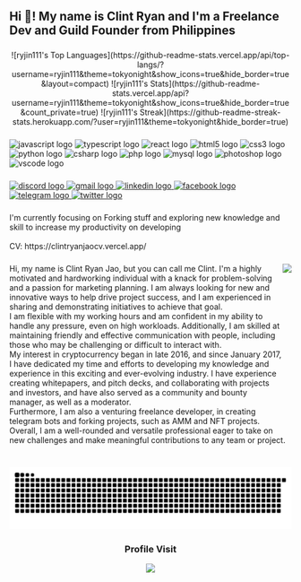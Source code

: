 <h2 align="left">Hi 👋! My name is Clint Ryan and I'm a Freelance Dev and Guild Founder from Philippines</h2>

###

<center>
![ryjin111's Top Languages](https://github-readme-stats.vercel.app/api/top-langs/?username=ryjin111&theme=tokyonight&show_icons=true&hide_border=true&layout=compact)
![ryjin111's Stats](https://github-readme-stats.vercel.app/api?username=ryjin111&theme=tokyonight&show_icons=true&hide_border=true&count_private=true)
![ryjin111's Streak](https://github-readme-streak-stats.herokuapp.com/?user=ryjin111&theme=tokyonight&hide_border=true)
</center>

###

<div align="left">
  <img src="https://cdn.jsdelivr.net/gh/devicons/devicon/icons/javascript/javascript-original.svg" height="30" width="42" alt="javascript logo"  />
  <img src="https://cdn.jsdelivr.net/gh/devicons/devicon/icons/typescript/typescript-plain.svg" height="30" width="42" alt="typescript logo"  />
  <img src="https://cdn.jsdelivr.net/gh/devicons/devicon/icons/react/react-original.svg" height="30" width="42" alt="react logo"  />
  <img src="https://cdn.jsdelivr.net/gh/devicons/devicon/icons/html5/html5-original.svg" height="30" width="42" alt="html5 logo"  />
  <img src="https://cdn.jsdelivr.net/gh/devicons/devicon/icons/css3/css3-original.svg" height="30" width="42" alt="css3 logo"  />
  <img src="https://cdn.jsdelivr.net/gh/devicons/devicon/icons/python/python-original.svg" height="30" width="42" alt="python logo"  />
  <img src="https://cdn.jsdelivr.net/gh/devicons/devicon/icons/csharp/csharp-original.svg" height="30" width="42" alt="csharp logo"  />
  <img src="https://cdn.jsdelivr.net/gh/devicons/devicon/icons/php/php-original.svg" height="30" width="42" alt="php logo"  />
  <img src="https://cdn.jsdelivr.net/gh/devicons/devicon/icons/mysql/mysql-original.svg" height="30" width="42" alt="mysql logo"  />
  <img src="https://cdn.jsdelivr.net/gh/devicons/devicon/icons/photoshop/photoshop-plain.svg" height="30" width="42" alt="photoshop logo"  />
  <img src="https://cdn.jsdelivr.net/gh/devicons/devicon/icons/vscode/vscode-original.svg" height="30" width="42" alt="vscode logo"  />
</div>

###

<div align="left">
  <a href="Clint | Raijinshu#3848" target="_blank">
    <img src="https://img.shields.io/static/v1?message=Discord&logo=discord&label=&color=7289DA&logoColor=white&labelColor=&style=for-the-badge" height="35" alt="discord logo"  />
  </a>
  <a href="ryjinmeister111@gmail.com" target="_blank">
    <img src="https://img.shields.io/static/v1?message=Gmail&logo=gmail&label=&color=D14836&logoColor=white&labelColor=&style=for-the-badge" height="35" alt="gmail logo"  />
  </a>
  <a href="https://www.linkedin.com/in/clint-ryan-jao-ryjin111/" target="_blank">
    <img src="https://img.shields.io/static/v1?message=LinkedIn&logo=linkedin&label=&color=0077B5&logoColor=white&labelColor=&style=for-the-badge" height="35" alt="linkedin logo"  />
  </a>
  <a href="https://www.facebook.com/MyNameIsClintRyan/" target="_blank">
    <img src="https://img.shields.io/static/v1?message=Facebook&logo=facebook&label=&color=1877F2&logoColor=white&labelColor=&style=for-the-badge" height="35" alt="facebook logo"  />
  </a>
  <a href="https://t.me/clintmod111" target="_blank">
    <img src="https://img.shields.io/static/v1?message=Telegram&logo=telegram&label=&color=2CA5E0&logoColor=white&labelColor=&style=for-the-badge" height="35" alt="telegram logo"  />
  </a>
  <a href="https://twitter.com/clintmod111" target="_blank">
    <img src="https://img.shields.io/static/v1?message=Twitter&logo=twitter&label=&color=1DA1F2&logoColor=white&labelColor=&style=for-the-badge" height="35" alt="twitter logo"  />
  </a>
</div>

###

<p align="left">I'm currently focusing on Forking stuff and exploring new knowledge and skill to increase my productivity on developing<br><br>CV: https://clintryanjaocv.vercel.app/</p>

###

<img align="right" height="300" src="https://i.imgur.com/ZBXAvG5.jpg"  />

###

<p align="left">Hi, my name is Clint Ryan Jao, but you can call me Clint. I'm a highly motivated and hardworking individual with a knack for problem-solving and a passion for marketing planning. I am always looking for new and innovative ways to help drive project success, and I am experienced in sharing and demonstrating initiatives to achieve that goal.<br>I am flexible with my working hours and am confident in my ability to handle any pressure, even on high workloads. Additionally, I am skilled at maintaining friendly and effective communication with people, including those who may be challenging or difficult to interact with.<br>My interest in cryptocurrency began in late 2016, and since January 2017, I have dedicated my time and efforts to developing my knowledge and experience in this exciting and ever-evolving industry. I have experience creating whitepapers, and pitch decks, and collaborating with projects and investors, and have also served as a community and bounty manager, as well as a moderator.<br>Furthermore, I am also a venturing freelance developer, in creating telegram bots and forking projects, such as AMM and NFT projects. Overall, I am a well-rounded and versatile professional eager to take on new challenges and make meaningful contributions to any team or project.</p>

###

<br clear="both">

<img src="/github-contribution-grid-snake.svg" alt="Snake animation" />

###

<div align="center">
<h3>Profile Visit</h3>
  <img src="https://profile-counter.glitch.me/ryjin111/count.svg?"  />
</div>

###
